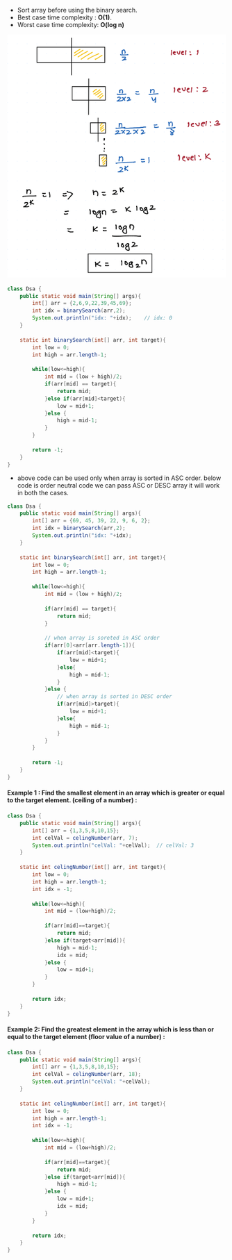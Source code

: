 - Sort array before using the binary search.
- Best case time complexity : **O(1)**.
- Worst case time complexity: **O(log n)**

![alt text](image-1.png)

```java
class Dsa {
    public static void main(String[] args){
        int[] arr = {2,6,9,22,39,45,69};
        int idx = binarySearch(arr,2); 
        System.out.println("idx: "+idx);    // idx: 0
    }

    static int binarySearch(int[] arr, int target){
        int low = 0;
        int high = arr.length-1;

        while(low<=high){
            int mid = (low + high)/2;
            if(arr[mid] == target){
                return mid;
            }else if(arr[mid]<target){
                low = mid+1;
            }else {
                high = mid-1;
            }
        }

        return -1;
    }
}
```
- above code can be used only when array is sorted in ASC order. below code is order neutral code we can pass ASC or DESC array it will work in both the cases.

```java
class Dsa {
    public static void main(String[] args){
        int[] arr = {69, 45, 39, 22, 9, 6, 2};
        int idx = binarySearch(arr,2);
        System.out.println("idx: "+idx);
    }

    static int binarySearch(int[] arr, int target){
        int low = 0;
        int high = arr.length-1;

        while(low<=high){
            int mid = (low + high)/2;

            if(arr[mid] == target){
                return mid;
            }

            // when array is soreted in ASC order
            if(arr[0]<arr[arr.length-1]){
                if(arr[mid]<target){
                    low = mid+1;
                }else{
                    high = mid-1;
                }
            }else {
                // when array is sorted in DESC order
                if(arr[mid]>target){
                    low = mid+1;
                }else{
                    high = mid-1;
                }
            }
        }

        return -1;
    }
}
```

#### Example 1 : Find the smallest element in an array which is greater or equal to the target element. (ceiling of a number) :
```java
class Dsa {
    public static void main(String[] args){
        int[] arr = {1,3,5,8,10,15};
        int celVal = celingNumber(arr, 7);
        System.out.println("celVal: "+celVal);  // celVal: 3
    }

    static int celingNumber(int[] arr, int target){
        int low = 0;
        int high = arr.length-1;
        int idx = -1;

        while(low<=high){
            int mid = (low+high)/2;

            if(arr[mid]==target){
                return mid;
            }else if(target<arr[mid]){
                high = mid-1;
                idx = mid;
            }else {
                low = mid+1;
            }
        }

        return idx;
    }
}
```

#### Example 2: Find the greatest element in the array which is less than or equal to the target element (floor value of a number) :
```java
class Dsa {
    public static void main(String[] args){
        int[] arr = {1,3,5,8,10,15};
        int celVal = celingNumber(arr, 18);
        System.out.println("celVal: "+celVal);
    }

    static int celingNumber(int[] arr, int target){
        int low = 0;
        int high = arr.length-1;
        int idx = -1;

        while(low<=high){
            int mid = (low+high)/2;

            if(arr[mid]==target){
                return mid;
            }else if(target<arr[mid]){
                high = mid-1;
            }else {
                low = mid+1;
                idx = mid;
            }
        }

        return idx;
    }
}
```